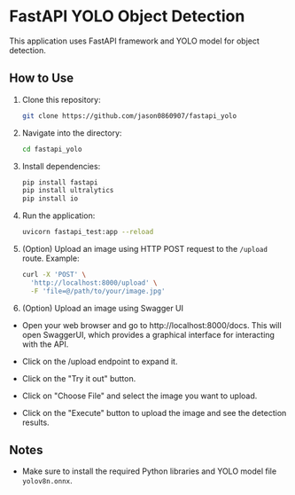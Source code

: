 # FastAPI YOLO Object Detection

This application uses FastAPI framework and YOLO model for object detection.

## How to Use

1. Clone this repository:

   ```bash
   git clone https://github.com/jason0860907/fastapi_yolo
   ```

2. Navigate into the directory:

   ```bash
   cd fastapi_yolo
   ```

3. Install dependencies:

   ```bash
   pip install fastapi
   pip install ultralytics
   pip install io
   ```

4. Run the application:

   ```bash
   uvicorn fastapi_test:app --reload
   ```

5. (Option) Upload an image using HTTP POST request to the `/upload` route. Example:

   ```bash
   curl -X 'POST' \
     'http://localhost:8000/upload' \
     -F 'file=@/path/to/your/image.jpg'
   ```

6. (Option) Upload an image using Swagger UI

  - Open your web browser and go to http://localhost:8000/docs. This will open SwaggerUI, which provides a graphical interface for interacting with the API.

  - Click on the /upload endpoint to expand it.

  - Click on the "Try it out" button.

  - Click on "Choose File" and select the image you want to upload.

  - Click on the "Execute" button to upload the image and see the detection results.

## Notes

- Make sure to install the required Python libraries and YOLO model file `yolov8n.onnx`.
